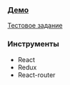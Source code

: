 <h3><a href="https://tz-app.herokuapp.com/">Демо</a></h3>

<a href="https://docs.google.com/document/d/1QsWfPjRpAb7Mml29mBdEWxn3JMZTk6DISrAlsMHyWG0/edit#">Тестовое задание</a>

<h3>Инструменты</h3>
<ul>
    <li>React</li>
    <li>Redux</li>
    <li>React-router</li>
</ul>
